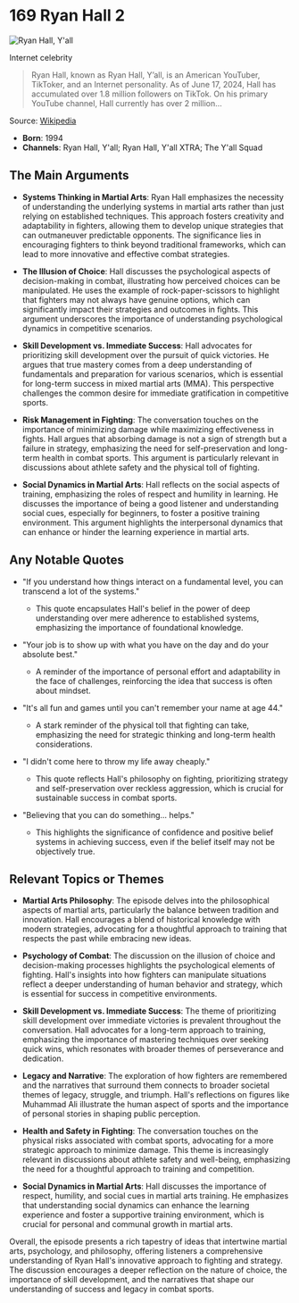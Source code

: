# 169 Ryan Hall 2


![Ryan Hall, Y'all](https://encrypted-tbn0.gstatic.com/images?q=tbn:ANd9GcSbEQCbXOHr5cUsA-k5k3uCwfr_kf1jvB_0SsBhMV9bJdfYzGU4i6_xSA&s=0)

Internet celebrity

> Ryan Hall, known as Ryan Hall, Y’all, is an American YouTuber, TikToker, and an Internet personality. As of June 17, 2024, Hall has accumulated over 1.8 million followers on TikTok. On his primary YouTube channel, Hall currently has over 2 million...

Source: [Wikipedia](https://en.wikipedia.org/wiki/Ryan_Hall,_Y'all)

- **Born**: 1994
- **Channels**: Ryan Hall, Y'all; Ryan Hall, Y'all XTRA; The Y'all Squad


## The Main Arguments

- **Systems Thinking in Martial Arts**: Ryan Hall emphasizes the necessity of understanding the underlying systems in martial arts rather than just relying on established techniques. This approach fosters creativity and adaptability in fighters, allowing them to develop unique strategies that can outmaneuver predictable opponents. The significance lies in encouraging fighters to think beyond traditional frameworks, which can lead to more innovative and effective combat strategies.

- **The Illusion of Choice**: Hall discusses the psychological aspects of decision-making in combat, illustrating how perceived choices can be manipulated. He uses the example of rock-paper-scissors to highlight that fighters may not always have genuine options, which can significantly impact their strategies and outcomes in fights. This argument underscores the importance of understanding psychological dynamics in competitive scenarios.

- **Skill Development vs. Immediate Success**: Hall advocates for prioritizing skill development over the pursuit of quick victories. He argues that true mastery comes from a deep understanding of fundamentals and preparation for various scenarios, which is essential for long-term success in mixed martial arts (MMA). This perspective challenges the common desire for immediate gratification in competitive sports.

- **Risk Management in Fighting**: The conversation touches on the importance of minimizing damage while maximizing effectiveness in fights. Hall argues that absorbing damage is not a sign of strength but a failure in strategy, emphasizing the need for self-preservation and long-term health in combat sports. This argument is particularly relevant in discussions about athlete safety and the physical toll of fighting.

- **Social Dynamics in Martial Arts**: Hall reflects on the social aspects of training, emphasizing the roles of respect and humility in learning. He discusses the importance of being a good listener and understanding social cues, especially for beginners, to foster a positive training environment. This argument highlights the interpersonal dynamics that can enhance or hinder the learning experience in martial arts.

## Any Notable Quotes

- "If you understand how things interact on a fundamental level, you can transcend a lot of the systems."
  - This quote encapsulates Hall's belief in the power of deep understanding over mere adherence to established systems, emphasizing the importance of foundational knowledge.

- "Your job is to show up with what you have on the day and do your absolute best."
  - A reminder of the importance of personal effort and adaptability in the face of challenges, reinforcing the idea that success is often about mindset.

- "It's all fun and games until you can't remember your name at age 44."
  - A stark reminder of the physical toll that fighting can take, emphasizing the need for strategic thinking and long-term health considerations.

- "I didn't come here to throw my life away cheaply."
  - This quote reflects Hall's philosophy on fighting, prioritizing strategy and self-preservation over reckless aggression, which is crucial for sustainable success in combat sports.

- "Believing that you can do something... helps."
  - This highlights the significance of confidence and positive belief systems in achieving success, even if the belief itself may not be objectively true.

## Relevant Topics or Themes

- **Martial Arts Philosophy**: The episode delves into the philosophical aspects of martial arts, particularly the balance between tradition and innovation. Hall encourages a blend of historical knowledge with modern strategies, advocating for a thoughtful approach to training that respects the past while embracing new ideas.

- **Psychology of Combat**: The discussion on the illusion of choice and decision-making processes highlights the psychological elements of fighting. Hall's insights into how fighters can manipulate situations reflect a deeper understanding of human behavior and strategy, which is essential for success in competitive environments.

- **Skill Development vs. Immediate Success**: The theme of prioritizing skill development over immediate victories is prevalent throughout the conversation. Hall advocates for a long-term approach to training, emphasizing the importance of mastering techniques over seeking quick wins, which resonates with broader themes of perseverance and dedication.

- **Legacy and Narrative**: The exploration of how fighters are remembered and the narratives that surround them connects to broader societal themes of legacy, struggle, and triumph. Hall's reflections on figures like Muhammad Ali illustrate the human aspect of sports and the importance of personal stories in shaping public perception.

- **Health and Safety in Fighting**: The conversation touches on the physical risks associated with combat sports, advocating for a more strategic approach to minimize damage. This theme is increasingly relevant in discussions about athlete safety and well-being, emphasizing the need for a thoughtful approach to training and competition.

- **Social Dynamics in Martial Arts**: Hall discusses the importance of respect, humility, and social cues in martial arts training. He emphasizes that understanding social dynamics can enhance the learning experience and foster a supportive training environment, which is crucial for personal and communal growth in martial arts.

Overall, the episode presents a rich tapestry of ideas that intertwine martial arts, psychology, and philosophy, offering listeners a comprehensive understanding of Ryan Hall's innovative approach to fighting and strategy. The discussion encourages a deeper reflection on the nature of choice, the importance of skill development, and the narratives that shape our understanding of success and legacy in combat sports.